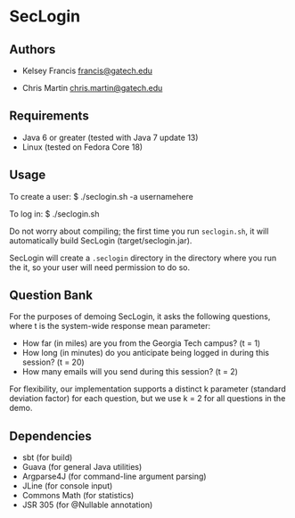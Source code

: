 SecLogin
========

Authors
-------

- Kelsey Francis     francis@gatech.edu

- Chris Martin       chris.martin@gatech.edu

Requirements
------------

- Java 6 or greater (tested with Java 7 update 13)
- Linux (tested on Fedora Core 18)

Usage
-----

To create a user:
    $ ./seclogin.sh -a usernamehere

To log in:
    $ ./seclogin.sh

Do not worry about compiling; the first time you run `seclogin.sh`, it will automatically
build SecLogin (target/seclogin.jar).

SecLogin will create a `.seclogin` directory in the directory where you run the it, so your
user will need permission to do so.

Question Bank
-------------

For the purposes of demoing SecLogin, it asks the following questions, where t is the system-wide
response mean parameter:
- How far (in miles) are you from the Georgia Tech campus? (t = 1)
- How long (in minutes) do you anticipate being logged in during this session? (t = 20)
- How many emails will you send during this session? (t = 2)

For flexibility, our implementation supports a distinct k parameter (standard deviation factor)
for each question, but we use k = 2 for all questions in the demo.

Dependencies
------------
- sbt (for build)
- Guava (for general Java utilities)
- Argparse4J (for command-line argument parsing)
- JLine (for console input)
- Commons Math (for statistics)
- JSR 305 (for @Nullable annotation)
